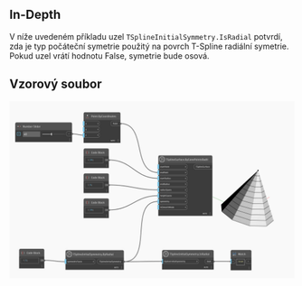 <!--- Autodesk.DesignScript.Geometry.TSpline.TSplineInitialSymmetry.IsRadial --->
<!--- KB37RARA32V2WDFDQAYZ4ZFBA3AOPWGQNDOAMYU4G6VXI5W6TR3Q --->
## In-Depth
V níže uvedeném příkladu uzel `TSplineInitialSymmetry.IsRadial` potvrdí, zda je typ počáteční symetrie použitý na povrch T-Spline radiální symetrie. Pokud uzel vrátí hodnotu False, symetrie bude osová.

## Vzorový soubor

![Example](./KB37RARA32V2WDFDQAYZ4ZFBA3AOPWGQNDOAMYU4G6VXI5W6TR3Q_img.jpg)
